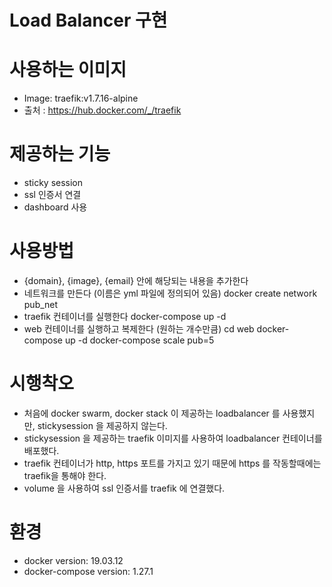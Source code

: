# Load Balancer 구현

# 사용하는 이미지 
- Image: traefik:v1.7.16-alpine 
- 출처 : https://hub.docker.com/_/traefik


# 제공하는 기능
- sticky session 
- ssl 인증서 연결
- dashboard 사용

# 사용방법
- {domain}, {image}, {email} 안에 해당되는 내용을 추가한다
- 네트워크를 만든다 (이름은 yml 파일에 정의되어 있음)
  docker create network pub_net 
- traefik 컨테이너를 실행한다
  docker-compose up -d
- web 컨테이너를 실행하고 복제한다 (원하는 개수만큼)
  cd web
  docker-compose up -d
  docker-compose scale pub=5 

# 시행착오
- 처음에 docker swarm, docker stack 이 제공하는 loadbalancer 를 사용했지만, stickysession 을 제공하지 않는다.
- stickysession 을 제공하는 traefik 이미지를 사용하여 loadbalancer 컨테이너를 배포했다.
- traefik 컨테이너가 http, https 포트를 가지고 있기 때문에 https 를 작동할때에는 traefik을 통해야 한다.
- volume 을 사용하여 ssl 인증서를 traefik 에 연결했다.
  
# 환경
- docker version: 19.03.12
- docker-compose version: 1.27.1
